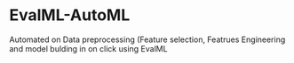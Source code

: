 # EvalML-AutoML
Automated on Data preprocessing (Feature selection, Featrues Engineering and model bulding in on click using EvalML
